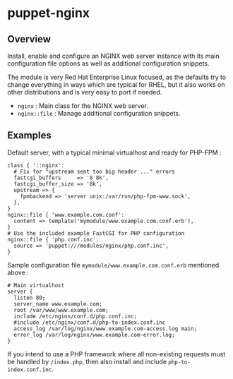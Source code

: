 # puppet-nginx

## Overview

Install, enable and configure an NGINX web server instance with its main
configuration file options as well as additional configuration snippets.

The module is very Red Hat Enterprise Linux focused, as the defaults try to
change everything in ways which are typical for RHEL, but it also works on
other distributions and is very easy to port if needed.

* `nginx` : Main class for the NGINX web server.
* `nginx::file` : Manage additional configuration snippets.

## Examples

Default server, with a typical minimal virtualhost and ready for PHP-FPM :

```puppet
class { '::nginx':
  # Fix for "upstream sent too big header ..." errors
  fastcgi_buffers     => '8 8k',
  fastcgi_buffer_size => '8k',
  upstream => {
    fpmbackend => 'server unix:/var/run/php-fpm-www.sock',
  },
}
nginx::file { 'www.example.com.conf':
  content => template('mymodule/www.example.com.conf.erb'),
}
# Use the included example FastCGI for PHP configuration
nginx::file { 'php.conf.inc':
  source => 'puppet:///modules/nginx/php.conf.inc',
}
```

Sample configuration file `mymodule/www.example.com.conf.erb` mentioned above :

```
# Main virtualhost
server {
  listen 80;
  server_name www.example.com;
  root /var/www/www.example.com;
  include /etc/nginx/conf.d/php.conf.inc;
  #include /etc/nginx/conf.d/php-to-index.conf.inc
  access_log /var/log/nginx/www.example.com-access.log main;
  error_log /var/log/nginx/www.example.com-error.log;
}
```

If you intend to use a PHP framework where all non-existing requests must be
handled by `/index.php`, then also install and include `php-to-index.conf.inc`.

